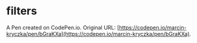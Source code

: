 # filters

A Pen created on CodePen.io. Original URL: [https://codepen.io/marcin-kryczka/pen/bGraKXa](https://codepen.io/marcin-kryczka/pen/bGraKXa).


